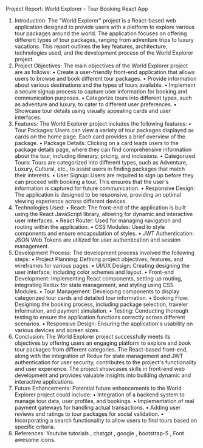 Project Report: World Explorer - Tour Booking React App
1. Introduction: The "World Explorer" project is a React-based web application designed to provide users with a platform to explore various tour packages around the world. The application focuses on offering different types of tour packages, ranging from adventure trips to luxury vacations. This report outlines the key features, architecture, technologies used, and the development process of the World Explorer project.
2. Project Objectives: The main objectives of the World Explorer project are as follows:
    • Create a user-friendly front-end application that allows users to browse and book different tour packages.
    • Provide information about various destinations and the types of tours available.
    • Implement a secure signup process to capture user information for booking and communication purposes.
    • Categorize tours into different types, such as adventure and luxury, to cater to different user preferences.
    • Showcase tour details using visually appealing cards and user interfaces.
3. Features: The World Explorer project includes the following features:
    • Tour Packages: Users can view a variety of tour packages displayed as cards on the home page. Each card provides a brief overview of the package.
    • Package Details: Clicking on a card leads users to the package details page, where they can find comprehensive information about the tour, including itinerary, pricing, and inclusions.
    • Categorized Tours: Tours are categorized into different types, such as Adventure, Luxury, Cultural, etc., to assist users in finding packages that match their interests.
    • User Signup: Users are required to sign up before they can proceed with booking a tour. This ensures that the user's information is captured for future communication.
    • Responsive Design: The application is designed to be responsive, providing an optimal viewing experience across different devices.
4. Technologies Used:
    • React: The front-end of the application is built using the React JavaScript library, allowing for dynamic and interactive user interfaces.
    • React Router: Used for managing navigation and routing within the application.
    • CSS Modules: Used to style components and ensure encapsulation of styles.
    • JWT Authentication: JSON Web Tokens are utilized for user authentication and session management.
5. Development Process: The development process involved the following steps:
    • Project Planning: Defining project objectives, features, and wireframes for various pages.
    • UI/UX Design: Creating designing the user interface, including color schemes and layout.
    • Front-end Development: Implementing React components, setting up routing, integrating Redux for state management, and styling using CSS Modules.
    • Tour Management: Developing components to display categorized tour cards and detailed tour information.
    • Booking Flow: Designing the booking process, including package selection, traveler information, and payment simulation.
    • Testing: Conducting thorough testing to ensure the application functions correctly across different scenarios.
    • Responsive Design: Ensuring the application's usability on various devices and screen sizes.
6. Conclusion: The World Explorer project successfully meets its objectives by offering users an engaging platform to explore and book tour packages from different categories. The React-based front-end, along with the integration of Redux for state management and JWT authentication for user security, contributes to the project's functionality and user experience. The project showcases skills in front-end web development and provides valuable insights into building dynamic and interactive applications.
7. Future Enhancements: Potential future enhancements to the World Explorer project could include:
    • Integration of a backend system to manage tour data, user profiles, and bookings.
    • Implementation of real payment gateways for handling actual transactions.
    • Adding user reviews and ratings to tour packages for social validation.
    • Incorporating a search functionality to allow users to find tours based on specific criteria.
9. References: Youtube tutorials , chatgpt , google , bootstrap-5 , Font awesome icons.

